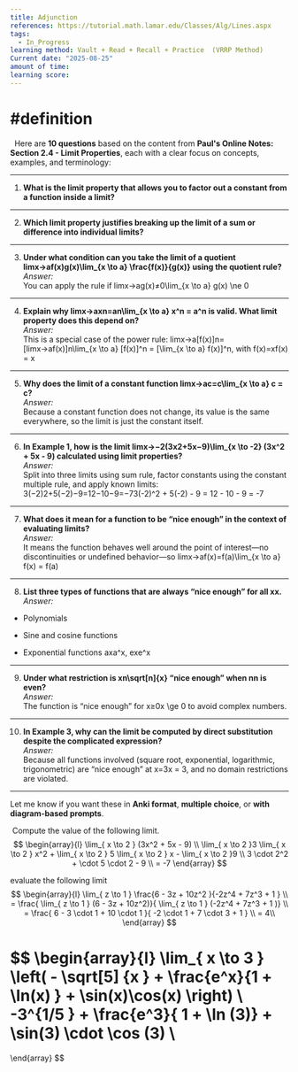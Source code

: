 ```yaml
---
title: Adjunction
references: https://tutorial.math.lamar.edu/Classes/Alg/Lines.aspx
tags:
  - In_Progress
learning method: Vault + Read + Recall + Practice  (VRRP Method)
Current date: "2025-08-25"
amount of time: 
learning score:
---
```


# #definition 
 
Here are **10 questions** based on the content from **Paul's Online Notes: Section 2.4 - Limit Properties**, each with a clear focus on concepts, examples, and terminology:

---

1. **What is the limit property that allows you to factor out a constant from a function inside a limit?**  

    

---

2. **Which limit property justifies breaking up the limit of a sum or difference into individual limits?**  


---

3. **Under what condition can you take the limit of a quotient lim⁡x→af(x)g(x)\lim_{x \to a} \frac{f(x)}{g(x)} using the quotient rule?**  
    _Answer:_  
    You can apply the rule if lim⁡x→ag(x)≠0\lim_{x \to a} g(x) \ne 0
    

---

4. **Explain why lim⁡x→axn=an\lim_{x \to a} x^n = a^n is valid. What limit property does this depend on?**  
    _Answer:_  
    This is a special case of the power rule: lim⁡x→a[f(x)]n=[lim⁡x→af(x)]n\lim_{x \to a} [f(x)]^n = [\lim_{x \to a} f(x)]^n, with f(x)=xf(x) = x
    

---

5. **Why does the limit of a constant function lim⁡x→ac=c\lim_{x \to a} c = c?**  
    _Answer:_  
    Because a constant function does not change, its value is the same everywhere, so the limit is just the constant itself.
    

---

6. **In Example 1, how is the limit lim⁡x→−2(3x2+5x−9)\lim_{x \to -2} (3x^2 + 5x - 9) calculated using limit properties?**  
    _Answer:_  
    Split into three limits using sum rule, factor constants using the constant multiple rule, and apply known limits:  
    3(−2)2+5(−2)−9=12−10−9=−73(-2)^2 + 5(-2) - 9 = 12 - 10 - 9 = -7
    

---

7. **What does it mean for a function to be “nice enough” in the context of evaluating limits?**  
    _Answer:_  
    It means the function behaves well around the point of interest—no discontinuities or undefined behavior—so lim⁡x→af(x)=f(a)\lim_{x \to a} f(x) = f(a)
    

---

8. **List three types of functions that are always “nice enough” for all xx.**  
    _Answer:_
    

- Polynomials
    
- Sine and cosine functions
    
- Exponential functions axa^x, exe^x
    

---

9. **Under what restriction is xn\sqrt[n]{x} “nice enough” when nn is even?**  
    _Answer:_  
    The function is “nice enough” for x≥0x \ge 0 to avoid complex numbers.
    

---

10. **In Example 3, why can the limit be computed by direct substitution despite the complicated expression?**  
    _Answer:_  
    Because all functions involved (square root, exponential, logarithmic, trigonometric) are “nice enough” at x=3x = 3, and no domain restrictions are violated.
    

---

Let me know if you want these in **Anki format**, **multiple choice**, or **with diagram-based prompts**.












 Compute the value of the following limit.   
$$
\begin{array}{l} 
\lim_{  x \to  2 }   (3x^2  +  5x -  9)     \\
\lim_{  x \to  2 }3    \lim_{  x \to  2 } x^2 +  \lim_{  x \to  2 } 5 \lim_{  x \to  2 }  x     - \lim_{  x \to  2 }9  \\
3  \cdot  2^2  +   \cdot  5 \cdot 2 -    9   \\
  =  -7
\end{array}
$$

evaluate the  following limit 
$$
\begin{array}{l} 
\lim_{  z \to 1 }     \frac{6  -  3z + 10z^2 }{-2z^4   + 7z^3  + 1 }   \\
 =   \frac{ \lim_{  z \to 1 } (6  -  3z + 10z^2)}{ \lim_{  z \to 1 }  (-2z^4   + 7z^3  + 1 )}  \\
 =  \frac{ 6  -   3 \cdot 1    +  10 \cdot 1  }{ -2 \cdot 1   +  7 \cdot  3 + 1 }  \\
=   4\\  
\end{array}
$$


$$
\begin{array}{l} 
\lim_{ x \to  3 }  \left( - \sqrt[5] {x   }  +   \frac{e^x}{1 + \ln(x)  } + \sin(x)\cos(x) \right)  \\
-3^{1/5 }   +  \frac{e^3}{ 1 +  \ln (3)}  + \sin(3) \cdot  \cos (3)   \\
=    
\end{array}
$$